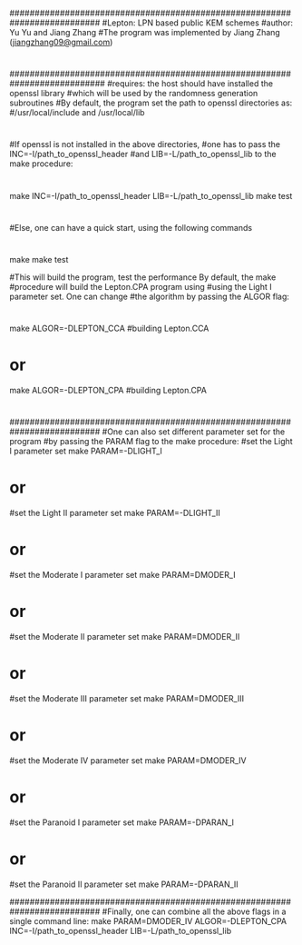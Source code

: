 ##########################################################################
#Lepton: LPN based public KEM schemes
#author: Yu Yu and Jiang Zhang
#The program was implemented by Jiang Zhang (jiangzhang09@gmail.com)
#
#
#
###########################################################################
#requires: the host should have installed the openssl library
#which will be used by the randomness generation subroutines
#By default, the program set the path to openssl directories as: 
#/usr/local/include and /usr/local/lib
#
#If openssl is not installed in the above directories, 
#one has to pass the INC=-I/path_to_openssl_header
#and LIB=-L/path_to_openssl_lib to the make procedure:
#
#
make INC=-I/path_to_openssl_header  LIB=-L/path_to_openssl_lib
make test
#
#Else, one can have a quick start, using the following commands 
#
make
make test

#This will build the program, test the performance By default, the make 
#procedure will build the Lepton.CPA program using 
#using the Light I parameter set. One can change 
#the algorithm by passing the ALGOR flag:
#
make ALGOR=-DLEPTON_CCA   #building Lepton.CCA
# or 
make ALGOR=-DLEPTON_CPA   #building Lepton.CPA
#
##########################################################################
#One can also set different parameter set for the program
#by passing the PARAM flag to the make procedure:
#set the Light I parameter set
make PARAM=-DLIGHT_I
# or 
#set the Light II parameter set
make PARAM=-DLIGHT_II
# or 
#set the Moderate I parameter set
make PARAM=DMODER_I
# or 
#set the Moderate II parameter set
make PARAM=DMODER_II
# or 
#set the Moderate III parameter set
make PARAM=DMODER_III
# or 
#set the Moderate IV  parameter set
make PARAM=DMODER_IV
# or 
#set the Paranoid I parameter set
make PARAM=-DPARAN_I
# or 
#set the Paranoid II parameter set
make PARAM=-DPARAN_II

##########################################################################
#Finally, one can combine all the above flags in a single command line:
make PARAM=DMODER_IV  ALGOR=-DLEPTON_CPA INC=-I/path_to_openssl_header  LIB=-L/path_to_openssl_lib

